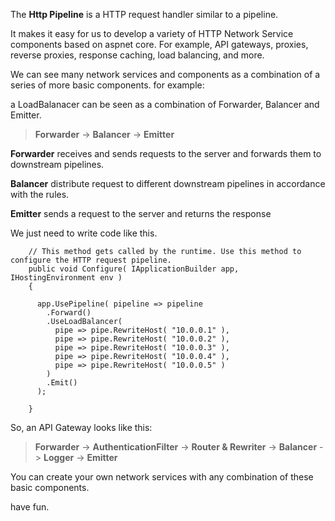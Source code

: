 The **Http Pipeline** is a HTTP request handler similar to a pipeline. 

It makes it easy for us to develop a variety of HTTP Network Service components based on aspnet core. For example, API gateways, proxies, reverse proxies, response caching, load balancing, and more.

We can see many network services and components as a combination of a series of more basic components. for example:

a LoadBalanacer can be seen as a combination of  Forwarder, Balancer and Emitter.

> **Forwarder** -> **Balancer** -> **Emitter**

**Forwarder** receives and sends requests to the server and forwards them to downstream pipelines.

**Balancer** distribute request to different downstream pipelines in accordance with the rules.

**Emitter** sends a request to the server and returns the response

We just need to write code like this.

```CSharp
    // This method gets called by the runtime. Use this method to configure the HTTP request pipeline.
    public void Configure( IApplicationBuilder app, IHostingEnvironment env )
    {

      app.UsePipeline( pipeline => pipeline
        .Forward()
        .UseLoadBalancer(
          pipe => pipe.RewriteHost( "10.0.0.1" ),
          pipe => pipe.RewriteHost( "10.0.0.2" ),
          pipe => pipe.RewriteHost( "10.0.0.3" ),
          pipe => pipe.RewriteHost( "10.0.0.4" ),
          pipe => pipe.RewriteHost( "10.0.0.5" )
        )
        .Emit()
      );

    }
```


So, an API Gateway looks like this:

> **Forwarder** -> **AuthenticationFilter** -> **Router & Rewriter** -> **Balancer** -> **Logger** -> **Emitter**


You can create your own network services with any combination of these basic components.

have fun.

